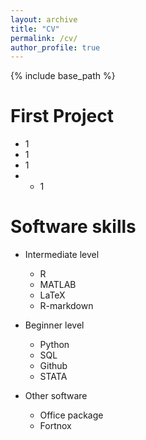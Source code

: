 ```yaml
---
layout: archive
title: "CV"
permalink: /cv/
author_profile: true
---
```


{% include base_path %}

First Project
======
* 1
* 1
* 1
* * 1



Software skills
======
* Intermediate level
  * R
  * MATLAB
  * LaTeX
  * R-markdown

* Beginner level
  * Python
  * SQL
  * Github
  * STATA

* Other software
  * Office package
  * Fortnox
